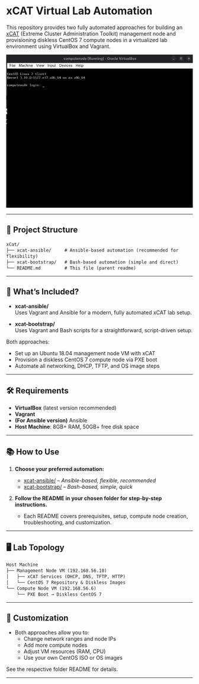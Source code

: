 # xCAT Virtual Lab Automation

This repository provides two fully automated approaches for building an [xCAT](https://xcat.org/) (Extreme Cluster Administration Toolkit) management node and provisioning diskless CentOS 7 compute nodes in a virtualized lab environment using VirtualBox and Vagrant.

![xCAT Compute Node in VirtualBox](COMPUTENODEVBox.png)


---


## 📁 Project Structure

```
xCat/
├── xcat-ansible/     # Ansible-based automation (recommended for flexibility)
├── xcat-bootstrap/   # Bash-based automation (simple and direct)
└── README.md         # This file (parent readme)
```

---

## 🚀 What’s Included?

- **xcat-ansible/**  
  Uses Vagrant and Ansible for a modern, fully automated xCAT lab setup.  

- **xcat-bootstrap/**  
  Uses Vagrant and Bash scripts for a straightforward, script-driven setup.  


Both approaches:
- Set up an Ubuntu 18.04 management node VM with xCAT
- Provision a diskless CentOS 7 compute node via PXE boot
- Automate all networking, DHCP, TFTP, and OS image steps

---

## 🛠️ Requirements

- **VirtualBox** (latest version recommended)
- **Vagrant**
- **(For Ansible version)** Ansible
- **Host Machine**: 8GB+ RAM, 50GB+ free disk space

---

## 📚 How to Use

1. **Choose your preferred automation:**
   - [xcat-ansible/](./xcat-ansible/readme.md) – *Ansible-based, flexible, recommended*
   - [xcat-bootstrap/](./xcat-bootstrap/readme.md) – *Bash-based, simple, quick*

2. **Follow the README in your chosen folder for step-by-step instructions.**
   - Each README covers prerequisites, setup, compute node creation, troubleshooting, and customization.

---

## 🖥️ Lab Topology

```
Host Machine
├── Management Node VM (192.168.56.10)
│   ├── xCAT Services (DHCP, DNS, TFTP, HTTP)
│   └── CentOS 7 Repository & Diskless Images
└── Compute Node VM (192.168.56.6)
    └── PXE Boot → Diskless CentOS 7
```

---

## 🔧 Customization

- Both approaches allow you to:
  - Change network ranges and node IPs
  - Add more compute nodes
  - Adjust VM resources (RAM, CPU)
  - Use your own CentOS ISO or OS images

See the respective folder README for details.

---


